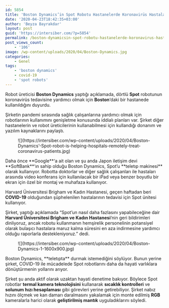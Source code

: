 ```yaml
---
id: 5854
title: 'Boston Dynamics’in Spot Robotu Hastanelerde Koronavirüs Hastalarını Uzaktan Tedavi Etmede Yardımcı Oluyor'
date: '2020-04-23T18:42:35+03:00'
author: 'Beyza Bayrakdar'
layout: post
guid: 'https://intersiber.com/?p=5854'
permalink: /boston-dynamicsin-spot-robotu-hastanelerde-koronavirus-hastalarini-uzaktan-tedavi-etmede-yardimci-oluyor/
post_views_count:
    - '106'
image: /wp-content/uploads/2020/04/Boston-Dynamics.jpg
categories:
    - Genel
tags:
    - 'boston dynamics'
    - covid-19
    - 'spot robots'
---
```


Robot üreticisi **Boston Dynamics** yaptığı açıklamada, dörtlü **Spot** robotunun koronavirüs tedavisine yardımcı olmak için **Boston**‘daki bir hastanede kullanıldığını duyurdu.

Şirketin pandemi sırasında sağlık çalışanlarına yardımcı olmak için robotlarının kullanımını genişletme konusunda iddialı planları var. Şirket diğer hastanelerin ve robot üreticilerinin kullanabilmesi için kullandığı donanım ve yazılım kaynaklarını paylaştı.

<div class="wp-block-image"><figure class="aligncenter size-large is-resized">![](https://intersiber.com/wp-content/uploads/2020/04/Boston-Dynamics’-Spot-robot-is-helping-hospitals-remotely-treat-coronavirus-patients.jpg)</figure></div>Daha önce **Google**‘a ait olan ve şu anda Japon iletişim devi **SoftBank**‘ın sahip olduğu Boston Dynamics, Spot’u **teletıp makinesi** olarak kullanıyor. Robotta doktorlar ve diğer sağlık çalışanları ile hastaları arasında video konferans için kullanılacak bir iPad veya benzer boyutlu bir ekran için özel bir montaj ve muhafaza kullanıyor.

Harvard Üniversitesi Brigham ve Kadın Hastanesi, geçen haftadan beri **COVID-19** olduğundan şüphelenilen hastalarının tedavisi için Spot ünitesi kullanıyor.

Şirket, yaptığı açıklamada “Spot’un nasıl daha fazlasını yapabileceğine dair **Harvard Üniversitesi Brigham ve Kadın Hastanesi**‘nin geri bildirimleri dinliyoruz, ancak robotu kullanmanın hemşirelik personelinin potansiyel olarak bulaşıcı hastalara maruz kalma süresini en aza indirmesine yardımcı olduğu raporlarla destekleniyoruz.” dedi.

<figure class="wp-block-image size-large is-resized">![](https://intersiber.com/wp-content/uploads/2020/04/Boston-Dynamics-1-1600x900.jpg)</figure>Boston Dynamics, **teletıpta** durmak istemediğini söylüyor. Bunun yerine şirket, COVID-19 ile mücadelede Spot robotlarını daha da hayati varlıklara dönüştürmenin yollarını arıyor.

Şirket şu anda aktif olarak uzaktan hayati denetime bakıyor. Böylece Spot robotlar **termal kamera teknolojisini** kullanarak **sıcaklık kontrolleri** ve **solunum hızı hesaplaması** gibi görevleri yerine getirebiliyor. Şirket nabız hızını ölçmek ve kan damarı daralmasını yakalamak için monte edilmiş **RGB** kameralarla harici olarak **geliştirilmiş mantık** uyguladıklarını söyledi.